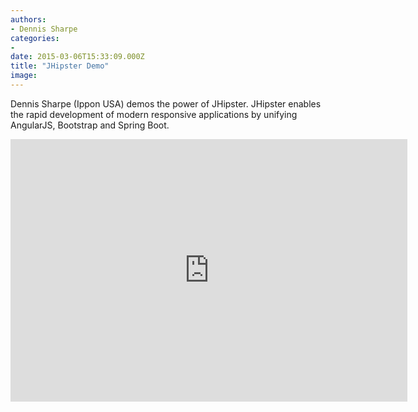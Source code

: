 ```yaml
---
authors:
- Dennis Sharpe
categories:
- 
date: 2015-03-06T15:33:09.000Z
title: "JHipster Demo"
image: 
---
```


Dennis Sharpe (Ippon USA) demos the power of JHipster. JHipster enables the rapid development of modern responsive applications by unifying AngularJS, Bootstrap and Spring Boot.

<iframe width="635" height="420" src="https://www.youtube.com/embed/g-3tfSh_4g8" frameborder="0" allowfullscreen></iframe>
